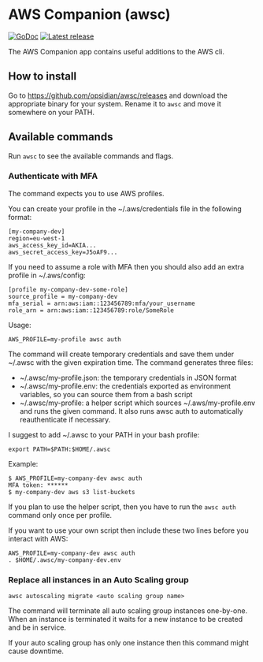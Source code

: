 # AWS Companion (awsc)

[![GoDoc](https://godoc.org/github.com/opsidian/awsc?status.svg)](https://godoc.org/github.com/opsidian/awsc) [![Latest release](https://img.shields.io/github/release/opsidian/awsc.svg)](https://github.com/opsidian/awsc/releases/latest)

The AWS Companion app contains useful additions to the AWS cli.

## How to install

Go to https://github.com/opsidian/awsc/releases and download the appropriate binary for your system.
Rename it to ```awsc``` and move it somewhere on your PATH.

## Available commands

Run ```awsc``` to see the available commands and flags.

### Authenticate with MFA

The command expects you to use AWS profiles.

You can create your profile in the ~/.aws/credentials file in the following format:

```
[my-company-dev]
region=eu-west-1
aws_access_key_id=AKIA...
aws_secret_access_key=J5oAF9...
```

If you need to assume a role with MFA then you should also add an extra profile in ~/.aws/config:

```
[profile my-company-dev-some-role]
source_profile = my-company-dev
mfa_serial = arn:aws:iam::123456789:mfa/your_username
role_arn = arn:aws:iam::123456789:role/SomeRole
```

Usage:
```
AWS_PROFILE=my-profile awsc auth
```

The command will create temporary credentials and save them under ~/.awsc with the given expiration time.
The command generates three files:
 - ~/.awsc/my-profile.json: the temporary credentials in JSON format
 - ~/.awsc/my-profile.env: the credentials exported as environment variables, so you can source them from a bash script
 - ~/.awsc/my-profile: a helper script which sources ~/.aws/my-profile.env and runs the given command. It also runs awsc auth to automatically reauthenticate if necessary.

I suggest to add ~/.awsc to your PATH in your bash profile:

```
export PATH=$PATH:$HOME/.awsc
```

Example:
```
$ AWS_PROFILE=my-company-dev awsc auth
MFA token: ******
$ my-company-dev aws s3 list-buckets
```

If you plan to use the helper script, then you have to run the ```awsc auth``` command only once per profile.

If you want to use your own script then include these two lines before you interact with AWS:

```
AWS_PROFILE=my-company-dev awsc auth
. $HOME/.awsc/my-company-dev.env
```

### Replace all instances in an Auto Scaling group

```
awsc autoscaling migrate <auto scaling group name>
```

The command will terminate all auto scaling group instances one-by-one. When an instance is terminated it waits for a new instance to be created and be in service.

If your auto scaling group has only one instance then this command might cause downtime.
